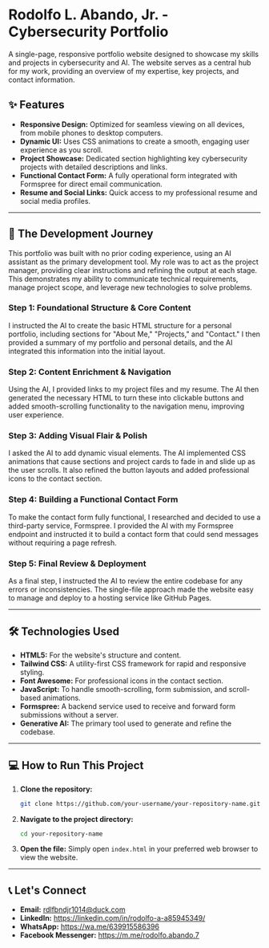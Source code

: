 # Rodolfo L. Abando, Jr. - Cybersecurity Portfolio

A single-page, responsive portfolio website designed to showcase my skills and projects in cybersecurity and AI. The website serves as a central hub for my work, providing an overview of my expertise, key projects, and contact information.

## ✨ Features

* **Responsive Design:** Optimized for seamless viewing on all devices, from mobile phones to desktop computers.
* **Dynamic UI:** Uses CSS animations to create a smooth, engaging user experience as you scroll.
* **Project Showcase:** Dedicated section highlighting key cybersecurity projects with detailed descriptions and links.
* **Functional Contact Form:** A fully operational form integrated with Formspree for direct email communication.
* **Resume and Social Links:** Quick access to my professional resume and social media profiles.

---

## 🚀 The Development Journey

This portfolio was built with no prior coding experience, using an AI assistant as the primary development tool. My role was to act as the project manager, providing clear instructions and refining the output at each stage. This demonstrates my ability to communicate technical requirements, manage project scope, and leverage new technologies to solve problems.

### Step 1: Foundational Structure & Core Content

I instructed the AI to create the basic HTML structure for a personal portfolio, including sections for "About Me," "Projects," and "Contact." I then provided a summary of my portfolio and personal details, and the AI integrated this information into the initial layout.

### Step 2: Content Enrichment & Navigation

Using the AI, I provided links to my project files and my resume. The AI then generated the necessary HTML to turn these into clickable buttons and added smooth-scrolling functionality to the navigation menu, improving user experience.

### Step 3: Adding Visual Flair & Polish

I asked the AI to add dynamic visual elements. The AI implemented CSS animations that cause sections and project cards to fade in and slide up as the user scrolls. It also refined the button layouts and added professional icons to the contact section.

### Step 4: Building a Functional Contact Form

To make the contact form fully functional, I researched and decided to use a third-party service, Formspree. I provided the AI with my Formspree endpoint and instructed it to build a contact form that could send messages without requiring a page refresh.

### Step 5: Final Review & Deployment

As a final step, I instructed the AI to review the entire codebase for any errors or inconsistencies. The single-file approach made the website easy to manage and deploy to a hosting service like GitHub Pages.

---

## 🛠️ Technologies Used

* **HTML5:** For the website's structure and content.
* **Tailwind CSS:** A utility-first CSS framework for rapid and responsive styling.
* **Font Awesome:** For professional icons in the contact section.
* **JavaScript:** To handle smooth-scrolling, form submission, and scroll-based animations.
* **Formspree:** A backend service used to receive and forward form submissions without a server.
* **Generative AI:** The primary tool used to generate and refine the codebase.

---

## 💻 How to Run This Project

1.  **Clone the repository:**
    ```bash
    git clone https://github.com/your-username/your-repository-name.git
    ```
2.  **Navigate to the project directory:**
    ```bash
    cd your-repository-name
    ```
3.  **Open the file:** Simply open `index.html` in your preferred web browser to view the website.

---

## 📞 Let's Connect

* **Email:** rdlfbndjr1014@duck.com
* **LinkedIn:** https://linkedin.com/in/rodolfo-a-a85945349/
* **WhatsApp:** https://wa.me/639915586396
* **Facebook Messenger:** https://m.me/rodolfo.abando.7
